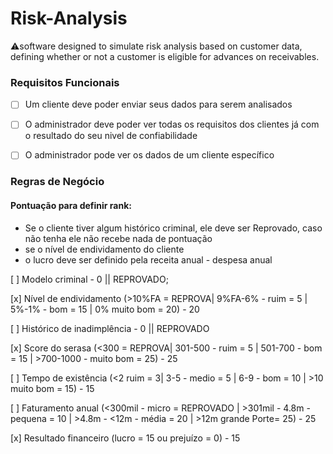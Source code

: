 # Risk-Analysis
⚠️software designed to simulate risk analysis based on customer data, defining whether or not a customer is eligible for advances on receivables.

### Requisitos Funcionais

- [ ] Um cliente deve poder enviar seus dados para serem analisados

- [ ] O administrador deve poder ver todas os requisitos dos clientes já com o resultado do seu nivel de confiabilidade

- [ ] O administrador pode ver os dados de um cliente específico

### Regras de Negócio

#### Pontuação para definir rank:
- Se o cliente tiver algum histórico criminal, ele deve ser Reprovado, caso não tenha ele não recebe nada de pontuação
- se o nível de endividamento do cliente 
- o lucro deve ser definido pela receita anual - despesa anual


[ ] Modelo criminal - 0 || REPROVADO;

[x] Nível de endividamento (>10%FA = REPROVA| 9%FA-6% - ruim = 5 | 5%-1% - bom = 15 | 0% muito bom = 20)  - 20

[ ] Histórico de inadimplência - 0  || REPROVADO

[x] Score do serasa (<300 = REPROVA| 301-500 - ruim = 5 | 501-700 -  bom = 15 | >700-1000 - muito bom = 25) - 25

[ ] Tempo de existência (<2 ruim = 3| 3-5 - medio = 5 | 6-9 - bom = 10 | >10 muito bom = 15) - 15

[ ] Faturamento anual (<300mil - micro = REPROVADO | >301mil - 4.8m - pequena = 10 | >4.8m - <12m - média = 20 | >12m grande Porte= 25) - 25

[x] Resultado financeiro (lucro = 15 ou prejuízo = 0) - 15

